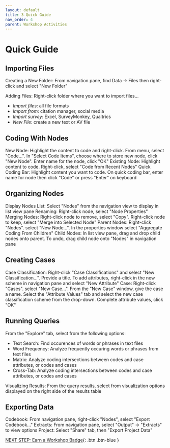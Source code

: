```yaml
---
layout: default
title: 3-Quick Guide
nav_order: 4
parent: Workshop Activities
---
```


# Quick Guide

## Importing Files

Creating a New Folder: From navigation pane, find Data -> Files then right-click and select "New Folder"

Adding Files: Right-click folder where you want to import files...
-   _Import files_: all file formats
-   _Import from_: citation manager, social media
-   _Import survey_: Excel, SurveyMonkey, Qualtrics
-   _New File_: create a new text or AV file

## Coding With Nodes

New Node: Highlight the content to code and right-click. From menu, select "Code...". In "Select Code Items", choose where to store new node, click "New Node". Enter name for the node, click "OK"
Existing Node: Highlight content to code. Right-click, select "Code from Recent Nodes"
Quick Coding Bar: Highlight content you want to code. On quick coding bar, enter name for node then click "Code" or press "Enter" on keyboard

## Organizing Nodes

Display Nodes List: Select "Nodes" from the navigation view to display in list view pane
Renaming: Right-click node, select "Node Properties"
Merging Nodes: Right-click node to remove, select "Copy". Right-click node to keep, select "Merge into Selected Node"
Parent Nodes: Right-click "Nodes". select "New Node...". In the properties window select "Aggregate Coding From Children"
Child Nodes: In list view pane, drag and drop child nodes onto parent. To undo, drag child node onto "Nodes" in navigation pane

## Creating Cases

Case Classification: Right-click "Case Classifications" and select "New Classification...". Provide a title. To add attributes, right-click in the new scheme in navigation pane and select "New Attribute"
Case: Right-click "Cases". select "New Case...". From the "New Case" window, give the case a name. Select the "Attribute Values" tab and select the new case classification scheme from the drop-down. Complete attribute values, click "OK"

## Running Queries

From the "Explore" tab, select from the following options:
-   Text Search: Find occurences of words or phrases in text files
-   Word Frequency: Analyze frequently occuring words or phrases from text files
-   Matrix: Analyze coding intersections between codes and case attributes, or codes and cases
-   Cross-Tab: Analyze coding intersections between codes and case attributes, or codes and cases

Visualizing Results: From the query results, select from visualization options displayed on the right side of the results table

## Exporting Data

Codebook: From navigation pane, right-click "Nodes", select "Export Codebook..."
Extracts: From navigation pane, select "Output" -> "Extracts" to view options
Project: Select "Share" tab, then "Export Project Data"

[NEXT STEP: Earn a Workshop Badge](informal-credentials.html){: .btn .btn-blue }
